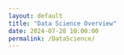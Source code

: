 ```yaml
---
layout: default
title: "Data Science Overview"
date: 2024-07-28 10:00:00
permalink: /DataScience/
---
```

